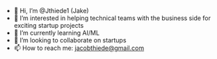 - 👋 Hi, I’m @Jthiede1 (Jake) 
- 👀 I’m interested in helping technical teams with the business side for exciting startup projects 
- 🌱 I’m currently learning AI/ML 
- 💞️ I’m looking to collaborate on startups 
- 📫 How to reach me:  jacobthiede@gmail.com 

<!---
Jthiede1/Jthiede1 is a ✨ special ✨ repository because its `README.md` (this file) appears on your GitHub profile.
You can click the Preview link to take a look at your changes.
--->
